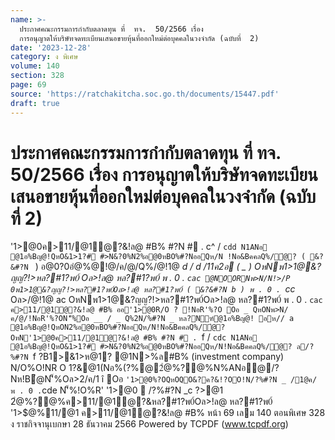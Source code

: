 ```yaml
---
name: >-
  ประกาศคณะกรรมการกำกับตลาดทุน ที่  ทจ.  50/2566 เรื่อง 
  การอนุญาตให้บริษัทจดทะเบียนเสนอขายหุ้นที่ออกใหม่ต่อบุคคลในวงจำกัด (ฉบับที่  2)
date: '2023-12-28'
category: ง พิเศษ
volume: 140
section: 328
page: 69
source: 'https://ratchakitcha.soc.go.th/documents/15447.pdf'
draft: true
---
```


# ประกาศคณะกรรมการกำกับตลาดทุน ที่  ทจ.  50/2566 เรื่อง  การอนุญาตให้บริษัทจดทะเบียนเสนอขายหุ้นที่ออกใหม่ต่อบุคคลในวงจำกัด (ฉบับที่  2)

'1>@0ค>11/@1ํ@?&!ล@ #B% #?N # . c^ / `cdd N1ANอ @1อ%Bญ@!QหO&1>1?# #>N&?0%N2%อ@0หBO%#?NออQห/N !Nอ&BคคลQ%/ํ@? ( &?&#?N ` ) อ@0?0อํ@%@!@/ค/@/Q%/@!1@ _d / d /11ค2อ ( _ ) OหNพ1>1@&?ญญ?!>หล?#1?พ0์ Oล>!ล@ หล?#1?พ0์ พ . 0 . `cac @NOORNพ>N/N!>/P 0พ1>1@&?ญญ?!>หล?#1?พ0์Oล>!ล@ หล?#1?พ0์ ( &?&#?N b ) พ . 0 . `cc_ Oล>/@!1@ ac OหNพ1>1@&?ญญ?!>หล?#1?พ0์Oล>!ล@ หล?#1?พ0์ พ . 0 . `cac ค>11/@1ํ@?&!ล@ #B% ออ'1>@0R/O ? !NอR'%?O Oอ _ QหONพ>N/ค/@/!NอR'%?ON'็%Oอ __ / _ Q%2N/%#?N _ หล?Nฑ์@1อ%Bญ@! อห// a @1อ%Bญ@!QหON2%อ@0หBO%#?NออQห/N!Nอ&BคคลQ%/ํ@? OหN'1>@0ค>11/@1ํ@?&!ล@ #B% #?N # . `f / `cdc N1ANอ @1อ%Bญ@!QหO&1>1?# #>N&?0%N2%อ@0หBO%#?NออQห/N!Nอ&BคคลQ%/ํ@? ล/?%#?N `f $?%/@ค/ พ . 0 . `cdc ì Oอ __ / _ &1>1?# #>N&?0%#?N>R O 1?&อ%Bญ@!QหON2%อ@0หBO%#?NออQห/N!Nอ&BคคลQ%/ํ@? !@/ห// %?O !OอR/Nอ0CN1>ห/N@"C!ล@ หล?#1?พ0์@O%Nค1ANอห/@0 C (Caution) ห1Aอ/?คํ@2?NหO@/AOอห1Aอ @0หล?#1?พ0์ #>N&?0%อ&1>1?#N'็%@1?N/ค1@/P 0@O%Nค1ANอห/@0 SP (Trading Suspension) N%ANอ@/?@1ล#B%Q%ล?1>N'็%@1'1>อ&$B1>&1>ห@1? @1N>%ล#B% (investment company) N/O%O!NR O 1?&@1(Nอ%(?%@2ํ@%?@%N%ANอ@/?Nห!Bํ@N'็%Oล>2/ค/1 î Oอ ` '1>@0%?OQหOQO&?ค?&!?OO!N/?%#?N _ /1@ค/ พ . 0 . `cde N'็%!O%R' '1>@0  /?%#?N _c $?%/@ค/ พ . 0 . `cdd พ1อ%ค์ &B11@!1>Cล Nล@$>@1 2ํ@%?@%ค>11/@1ํ@?&หล?#1?พ0์Oล>!ล@ หล?#1?พ0์ '1>$@%11/@1 ค>11/@1ํ@?&!ล@ #B% หน้า 69 เลม 140 ตอนพิเศษ 328 ง ราชกิจจานุเบกษา 28 ธันวาคม 2566 Powered by TCPDF (www.tcpdf.org)
